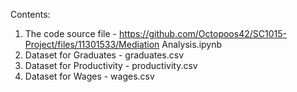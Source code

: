 Contents:
1. The code source file - https://github.com/Octopoos42/SC1015-Project/files/11301533/Mediation Analysis.ipynb
2. Dataset for Graduates - graduates.csv
3. Dataset for Productivity - productivity.csv
4. Dataset for Wages - wages.csv
